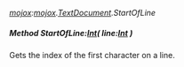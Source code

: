 _[mojox](../../modules/mojox/mojox-module.md):[mojox](../../modules/mojox/mojox-module.md).[TextDocument](../../modules/mojox/mojox-textdocument.md).StartOfLine_
##### Method StartOfLine:[Int](../../modules/wonkey/wonkey-types-int.md)( line:[Int](../../modules/wonkey/wonkey-types-int.md) )
Gets the index of the first character on a line.
